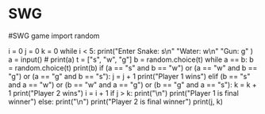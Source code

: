 # SWG
#SWG game
import random

i = 0
j = 0
k = 0
while i < 5:
    print("Enter Snake: s\n"
          "Water: w\n"
          "Gun: g"
          )
    a = input()
    # print(a)
    t = ["s", "w", "g"]
    b = random.choice(t)
    while a == b:
        b = random.choice(t)
    print(b)
    if (a == "s" and b == "w") or (a == "w" and b == "g") or (a == "g" and b == "s"):
        j = j + 1
        print("Player 1 wins")
    elif (b == "s" and a == "w") or (b == "w" and a == "g") or (b == "g" and a == "s"):
        k = k + 1
        print("Player 2 wins")
    i = i + 1
if j > k:
    print("\n")
    print("Player 1 is final winner")
else:
    print("\n")
    print("Player 2 is final winner")
print(j, k)
